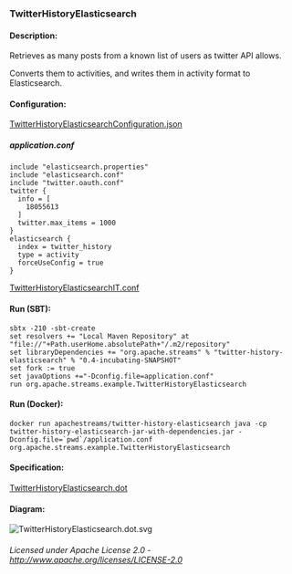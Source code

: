 ### TwitterHistoryElasticsearch

#### Description:

Retrieves as many posts from a known list of users as twitter API allows.

Converts them to activities, and writes them in activity format to Elasticsearch.

#### Configuration:

[TwitterHistoryElasticsearchConfiguration.json](TwitterHistoryElasticsearchConfiguration.json "TwitterHistoryElasticsearchConfiguration.json")

##### application.conf

    include "elasticsearch.properties"
    include "elasticsearch.conf"
    include "twitter.oauth.conf"
    twitter {
      info = [
        18055613
      ]
      twitter.max_items = 1000
    }
    elasticsearch {
      index = twitter_history
      type = activity
      forceUseConfig = true
    }

[TwitterHistoryElasticsearchIT.conf](TwitterHistoryElasticsearchIT.conf "TwitterHistoryElasticsearchIT.conf")

#### Run (SBT):

    sbtx -210 -sbt-create
    set resolvers += "Local Maven Repository" at "file://"+Path.userHome.absolutePath+"/.m2/repository"
    set libraryDependencies += "org.apache.streams" % "twitter-history-elasticsearch" % "0.4-incubating-SNAPSHOT"
    set fork := true
    set javaOptions +="-Dconfig.file=application.conf"
    run org.apache.streams.example.TwitterHistoryElasticsearch

#### Run (Docker):

    docker run apachestreams/twitter-history-elasticsearch java -cp twitter-history-elasticsearch-jar-with-dependencies.jar -Dconfig.file=`pwd`/application.conf org.apache.streams.example.TwitterHistoryElasticsearch

#### Specification:

[TwitterHistoryElasticsearch.dot](TwitterHistoryElasticsearch.dot "TwitterHistoryElasticsearch.dot" )

#### Diagram:

![TwitterHistoryElasticsearch.dot.svg](./TwitterHistoryElasticsearch.dot.svg)

###### Licensed under Apache License 2.0 - http://www.apache.org/licenses/LICENSE-2.0
